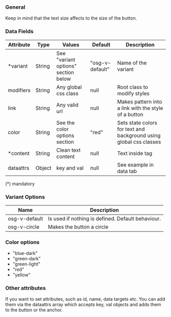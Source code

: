 ### General
Keep in mind that the text size affects to the size of the button.

### Data Fields
| Attribute | Type | Values | Default | Description |
|---|---|---|---|---|
| *variant | String | See "variant options" section below | "osg-v-default" | Name of the variant |
| modifiers | String | Any global css class | null | Root class to modify styles |
| link | String | Any valid url | null | Makes pattern into a link with the style of a button |
| color | String | See the color options section | "red" | Sets state colors for text and background using global css classes |
| *content | String | Clean text content | null | Text inside tag |
| dataattrs | Object | key and val | null | See example in data tab |

(*) mandatory

### Variant Options
| Name | Description |
|------|-------------|
| osg-v-default | Is used if nothing is defined. Default behaviour. |
| osg-v-circle | Makes the button a circle |

### Color options
- "blue-dark"
- "green-dark"
- "green-light"
- "red"
- "yellow"

### Other attributes
If you want to set attributes, such as id, name, data targets etc. You can add them via the dataattrs array which accepts key, val objects and adds them to the button or the anchor.
